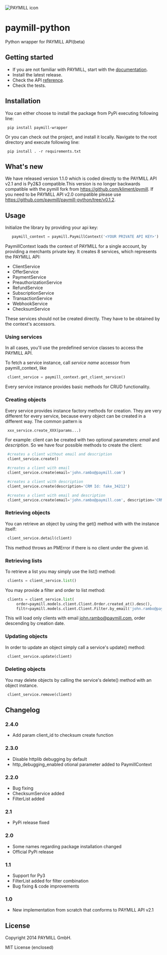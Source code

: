 ![PAYMILL icon](https://static.paymill.com/r/335f99eb3914d517bf392beb1adaf7cccef786b6/img/logo-download_Light.png)
# paymill-python

Python wrapper for PAYMILL API(beta)

## Getting started

- If you are not familiar with PAYMILL, start with the [documentation](https://www.paymill.com/en-gb/documentation-3/).
- Install the latest release.
- Check the API [reference](https://www.paymill.com/en-gb/documentation-3/reference/api-reference/).
- Check the tests.


## Installation
You can either choose to install the package from PyPi executing following line:

```
 pip install paymill-wrapper
```

Or you can check out the project, and install it locally. Navigate to the root directory and execute following line:

```
 pip install . -r requirements.txt
```

## What's new

We have released version 1.1.0 which is coded directly to the PAYMILL API v2.1 and is Py2&3 compatible.This version is no longer backwards compatible with the pymill fork from https://github.com/kliment/pymill. If you need to be PAYMILL API v2.0 compatible please use https://github.com/paymill/paymill-python/tree/v0.1.2.

## Usage

Initialize the library by providing your api key:
```python
   paymill_context = paymill.PaymillContext('<YOUR PRIVATE API KEY>')
```
PaymillContext loads the context of PAYMILL for a single account, by providing a merchants private key. It creates 8 services, which represents the PAYMILL API:
 * ClientService
 * OfferService
 * PaymentService
 * PreauthorizationService
 * RefundService
 * SubscriptionService
 * TransactionService
 * WebhookService
 * ChecksumService

These services should not be created directly. They have to be obtained by the context's accessors.

### Using services


In all cases, you'll use the predefined service classes to access the PAYMILL API.

To fetch a service instance, call *service name* accessor from paymill_context, like
```python
 client_service = paymill_context.get_client_service()
```
Every service instance provides basic methods for CRUD functionality.

### Creating objects

Every service provides instance factory methods for creation. They are very different for every service, because every object can be created in a different way. The common pattern is
```python
 xxx_service.create_XXX(params...)
```
For example: client can be created with two optional parameters: *email* and *description*. So we have four possible methods to create the client:
```python
 #creates a client without email and description
 client_service.create()
```
```python
 #creates a client with email
 client_service.create(email='john.rambo@paymill.com')
```
```python
 #creates a client with description
 client_service.create(description='CRM Id: fake_34212')
```
```python
 #creates a client with email and description
 client_service.create(email='john.rambo@paymill.com', description='CRM Id: fake_34212')
```

### Retrieving objects

You can retrieve an object by using the get() method with with the instance itself:
```python
 client_service.detail(client)
```
This method throws an PMError if there is no client under the given id.

### Retrieving lists

To retrieve a list you may simply use the list() method:
```python
 clients = client_service.list()
```
You may provide a filter and order to list method:
```python
 clients = client_service.list(
     order=paymill.models.client.Client.Order.created_at().desc(),
     filtr=paymill.models.client.Client.Filter.by_email('john.rambo@paymill.com'))
```
This will load only clients with email john.rambo@paymill.com, order descending by creation date.

### Updating objects

In order to update an object simply call a service's update() method:
```python
 client_service.update(client)
```

### Deleting objects

You may delete objects by calling the service's delete() method with an object instance.
```python
 client_service.remove(client)
```

## Changelog

### 2.4.0
* Add param client_id to checksum create function

### 2.3.0
* Disable httplib debugging by default
* http_debugging_enabled otional parameter added to PaymillContext

### 2.2.0
* Bug fixing
* ChecksumService added
* FilterList added

### 2.1
* PyPi release fixed

### 2.0
* Some names regarding package installation changed
* Official PyPi release

### 1.1
* Support for Py3
* FilterList added for filter combination
* Bug fixing & code improvements

### 1.0
* New implementation from scratch that conforms to PAYMILL API v2.1

## License

Copyright 2014 PAYMILL GmbH.

MIT License (enclosed)
